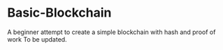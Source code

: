 # Basic-Blockchain
A beginner attempt to create a simple blockchain with hash and proof of work
To be updated.
